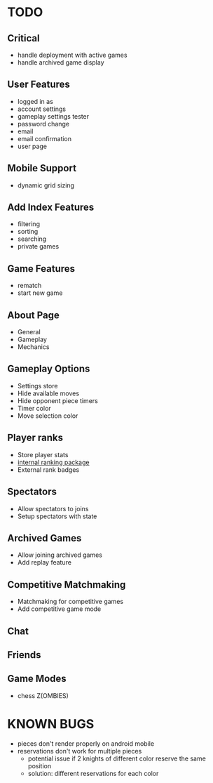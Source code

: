 # TODO

## Critical
- handle deployment with active games
- handle archived game display

## User Features
- logged in as
- account settings
- gameplay settings tester
- password change
- email
- email confirmation
- user page

## Mobile Support
- dynamic grid sizing

## Add Index Features
- filtering
- sorting
- searching
- private games

## Game Features
- rematch
- start new game

## About Page
- General
- Gameplay
- Mechanics

## Gameplay Options
- Settings store
- Hide available moves
- Hide opponent piece timers
- Timer color
- Move selection color

## Player ranks
- Store player stats
- [internal ranking package](https://www.npmjs.com/package/glicko2)
- External rank badges

## Spectators
- Allow spectators to joins
- Setup spectators with state

## Archived Games
- Allow joining archived games
- Add replay feature

## Competitive Matchmaking
- Matchmaking for competitive games
- Add competitive game mode

## Chat
## Friends

## Game Modes
- chess Z(OMBIES)

# KNOWN BUGS
- pieces don't render properly on android mobile
- reservations don't work for multiple pieces
  - potential issue if 2 knights of different color reserve the same position
  - solution: different reservations for each color
